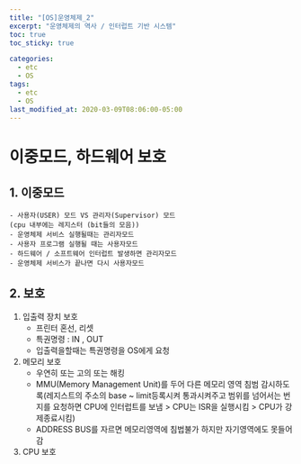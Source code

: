 ```yaml
---
title: "[OS]운영체제_2"
excerpt: "운영체제의 역사 / 인터럽트 기반 시스템"
toc: true
toc_sticky: true

categories:
  - etc
  - OS
tags:
  - etc
  - OS
last_modified_at: 2020-03-09T08:06:00-05:00
---
```



# 이중모드, 하드웨어 보호

## 1. 이중모드 
    - 사용자(USER) 모드 VS 관리자(Supervisor) 모드
    (cpu 내부에는 레지스터 (bit들의 모음))
    - 운영체제 서비스 실행될때는 관리자모드
    - 사용자 프로그램 실행될 때는 사용자모드
    - 하드웨어 / 소프트웨어 인터럽트 발생하면 관리자모드
    - 운영체제 서비스가 끝나면 다시 사용자모드
## 2. 보호
    
1. 입출력 장치 보호
    - 프린터 혼선, 리셋
    - 특권명령 : IN , OUT 
    - 입출력을할때는 특권명령을 OS에게 요청
2. 메모리 보호
    - 우연히 또는 고의 또는 해킹
    - MMU(Memory Management Unit)를 두어 다른 메모리 영역 
      침범 감시하도록(레지스트의 주소의 base ~ limit등록시켜 통과시켜주고 범위를 넘어서는 번지를 요청하면 CPU에 인터럽트를 보냄 > CPU는 ISR을 실행시킴 > CPU가 강제종료시킴)
    - ADDRESS BUS를 자르면 메모리영역에 침법불가
      하지만 자기영역에도 못들어감
3. CPU 보호